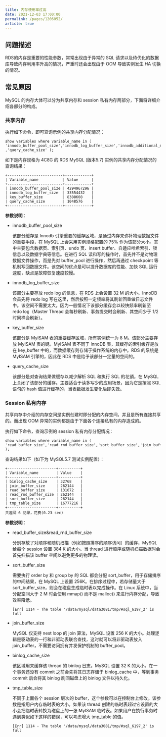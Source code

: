 ```yaml
---
title: 内存使用率过高
date: 2021-12-03 17:00:00
permalink: /pages/1206052/
article: true
---
```



## 问题描述

RDS的内存是重要的性能参数，常常出现由于异常的 SQL 请求以及待优化的数据库导致内存利用率升高的情况，严重时还会出现由于 OOM 导致实例发生 HA 切换的情况。

## 常见原因

MySQL 的内存大体可以分为共享内存和 session 私有内存两部分，下面将详细介绍各部分的构成。

### 共享内存

执行如下命令，即可查询示例的共享内存分配情况：

```
show variables where variable_name in ( 'innodb_buffer_pool_size','innodb_log_buffer_size','innodb_additional_mem_pool_size','key_buffer_size'
,'query_cache_size' );
```

如下是内存规格为 4C8G 的 RDS MySQL (版本5.7) 实例的共享内存分配情况的查询结果：

```
+-------------------------+------------+
| Variable_name           | Value      |
+-------------------------+------------+
| innodb_buffer_pool_size | 4294967296 |
| innodb_log_buffer_size  | 33554432   |
| key_buffer_size         | 8388608    |
| query_cache_size        | 1048576    |
+-------------------------+------------+
```

**参数说明**：

+ innodb_buffer_pool_size

  该部分缓存是 Innodb 引擎重要的缓存区域，是通过内存来弥补物理数据文件的重要手段，在 MySQL 上会采用实例规格配置的 75% 作为该部分大小。其中主要包含数据页、索引页、undo 页、insert buffer、自适应哈希索引、锁信息以及数据字典等信息。在进行 SQL 读和写的操作时，首先并不是对物理数据文件操作，而是先对 buffer_pool 进行操作，然后再通过 checkpoint 等机制写回数据文件。该空间的优点是可以提升数据库的性能、加快 SQL 运行速度，缺点是故障恢复速度较慢。

+ innodb_log_buffer_size

  该部分主要存放 redo log 的信息，在 RDS 上会设置 32 M 的大小。InnoDB 会首先将 redo log 写在这里，然后按照一定频率将其刷新回重做日志文件中。该空间不需要太大，因为一般情况下该部分缓存会以较快频率刷新至 redo log（Master Thread 会每秒刷新、事务提交时会刷新、其空间少于 1/2 时同样会刷新）。

+ key_buffer_size

  该部分是 MyISAM 表的重要缓存区域，所有实例统一为 8 M。该部分主要存放 MyISAM 表的键。MyISAM 表不同于 InnoDB 表，其缓存的索引缓存是放在 key_buffer 中的，而数据缓存则存储于操作系统的内存中。RDS 的系统是 MyISAM 引擎的，因此在 RDS 中是给予该部分一定量的空间的。

+ query_cache_size

  该部分是对查询结果做缓存以减少解析 SQL 和执行 SQL 的花销，在 MySQL 上关闭了该部分的缓存。主要适合于读多写少的应用场景，因为它是按照 SQL 语句的 hash 值进行缓存的，当表数据发生变化后即失效。

### Session 私有内存

共享内存中介绍的内存空间是实例创建时即分配的内存空间，并且是所有连接共享的。而出现 OOM 异常的实例都是由于下面各个连接私有的内存造成的。

执行如下命令，查询示例的 session 私有内存分配情况：

```
show variables where variable_name in ( 'read_buffer_size','read_rnd_buffer_size','sort_buffer_size','join_buffer_size','binlog_cache_size','tmp_table_size' );
```

查询结果如下（如下为 MySQL5.7 测试实例配置）：

```
+----------------------+----------+
| Variable_name        | Value    |
+----------------------+----------+
| binlog_cache_size    | 32768    |
| join_buffer_size     | 262144   |
| read_buffer_size     | 131072   |
| read_rnd_buffer_size | 262144   |
| sort_buffer_size     | 262144   |
| tmp_table_size       | 16777216 |
+----------------------+----------+
共返回 6 记录，花费(0.23 sec)
```

**参数说明**：

+ read_buffer_size&read_rnd_buffer_size

  分别存放了对顺序和随机扫描（例如按照排序的顺序访问）的缓存，MySQL 给每个 session 设置 384 K 的大小。当 thread 进行顺序或随机扫描数据时会首先扫描该 buffer 空间以避免更多的物理读。

+ sort_buffer_size

  需要执行 order by 和 group by 的 SQL 都会分配 sort_buffer，用于存储排序的中间结果，在 MySQL 上设置 256K。在排序过程中，若存储量大于 sort_buffer_size，则会在磁盘生成临时表以完成操作。在 Linux 系统中，当分配空间大于 2 M 时会使用 mmap() 而不是 malloc() 来进行内存分配，导致效率降低。

  ```
  [Err] 1114 - The table '/data/mysql/data3081/tmp/#sql_6197_2' is full
  ```

+ join_buffer_size

  MySQL 仅支持 nest loop 的 join 算法，MySQL 设置 256 K 的大小。处理逻辑是驱动表的一行和非驱动表联合查找，这时就可以将非驱动表放入 join_buffer，不需要访问拥有并发保护机制的 buffer_pool。

+ binlog_cache_size

  该区域用来缓存该 thread 的 binlog 日志，MySQL 设置 32 K 的大小。在一个事务还没有 commit 之前会先将其日志存储于 binlog_cache 中，等到事务 commit 后会将其 binlog 刷回磁盘上的 binlog 文件以持久化。

+ tmp_table_size

  不同于上面各个 session 层次的 buffer，这个参数可以在控制台上修改。该参数是指用户内存临时表的大小，如果该 thread 创建的临时表超过它设置的大小会把临时表转换为磁盘上的一张 MyISAM 临时表。如果用户在执行事务时遇到类似如下这样的错误，可以考虑增大 tmp_table 的值。

  ```
  [Err] 1114 - The table '/data/mysql/data3081/tmp/#sql_6197_2' is full
  ```
